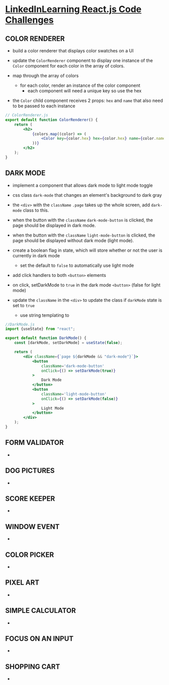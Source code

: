 # [LinkedInLearning React.js Code Challenges](https://www.linkedin.com/learning/react-js-code-challenges/put-your-react-js-skills-to-the-test?autoplay=true&u=83102426)

## COLOR RENDERER
* build a color renderer that displays color swatches on a UI
* update the `ColorRenderer` component to display one instance of the `Color` component for each color in the array of colors.

* map through the array of colors
    * for each color, render an instance of the color component
        * each component will need a unique key so use the hex
* the `Color` child component receives 2 props: `hex` and `name` that also need to be passed to each instance
```jsx
// ColorRenderer.js
export default function ColorRenderer() {
    return (
        <h2>
            {colors.map((color) => (
                <Color key={color.hex} hex={color.hex} name={color.name} />
            ))}
        </h2>
    );
}

```


## DARK MODE
* implement a component that allows dark mode to light mode toggle
* css class `dark-mode` that changes an element's background to dark gray
* the `<div>` with the `className` `.page` takes up the whole screen, add `dark-mode` class to this.
* when the button with the `className` `dark-mode-button` is clicked, the page should be displayed in dark mode.
* when the button with the `className` `light-mode-button` is clicked, the page should be displayed without dark mode (light mode).

* create a boolean flag in state, which will store whether or not the user is currently in dark mode
    * set the default to `false` to automatically use light mode
* add click handlers to both `<button>` elements
* on click, setDarkMode to `true` in the dark mode `<button>` (false for light mode)
* update the `className` in the `<div>` to update the class if `darkMode` state is set to `true`
    * use string templating to 
```jsx
//DarkMode.js
import {useState} from "react";

export default function DarkMode() {
    const [darkMode, setDarkMode] = useState(false);

    return (
        <div className={`page ${darkMode && "dark-mode"}`}>
            <button
                className='dark-mode-button'
                onClick={() => setDarkMode(true)}
            >
                Dark Mode
            </button>
            <button
                className='light-mode-button'
                onClick={() => setDarkMode(false)}
            >
                Light Mode
            </button>
        </div>
    );
}

```



## FORM VALIDATOR
* 




## DOG PICTURES
* 




## SCORE KEEPER
* 




## WINDOW EVENT
* 




## COLOR PICKER
* 




## PIXEL ART
* 




## SIMPLE CALCULATOR
* 




## FOCUS ON AN INPUT
* 




## SHOPPING CART
* 




